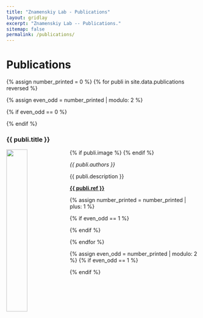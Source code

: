 ```yaml
---
title: "Znamenskiy Lab - Publications"
layout: gridlay
excerpt: "Znamenskiy Lab -- Publications."
sitemap: false
permalink: /publications/
---
```



# Publications
{% assign number_printed = 0 %}
{% for publi in site.data.publications reversed %}

{% assign even_odd = number_printed | modulo: 2 %}

{% if even_odd == 0 %}
<div class="row">
{% endif %}

<div class="col-sm-6 clearfix">
 <div class="well">
  <h3>{{ publi.title }}</h3>
  {% if publi.image %}
  <img src="{{ site.url }}{{ site.baseurl }}/images/pubs/{{ publi.image }}" class="img-responsive" width="33%" style="float: left" />
  {% endif %}
  <p><em>{{ publi.authors }}</em></p>
  <p>{{ publi.description }}</p>
  <p><strong><a href="{{ publi.url }}">{{ publi.ref }}</a></strong></p>  
 </div>
</div>

{% assign number_printed = number_printed | plus: 1 %}

{% if even_odd == 1 %}
</div>
{% endif %}

{% endfor %}

{% assign even_odd = number_printed | modulo: 2 %}
{% if even_odd == 1 %}
</div>
{% endif %}

<p> &nbsp; </p>
